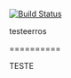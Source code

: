 [![Build Status](https://travis-ci.org/marcusbalbi/testeerros.svg)](https://travis-ci.org/marcusbalbi/testeerros)

testeerros


==========




TESTE
